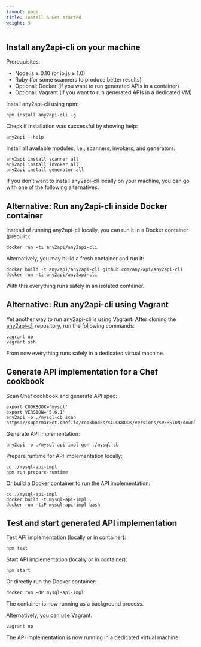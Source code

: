 ```yaml
---
layout: page
title: Install & Get started
weight: 5
---
```


<a name="any2api-cli-npm"></a>
## Install any2api-cli on your machine

Prerequisites:

* Node.js &ge; 0.10 (or io.js &ge; 1.0)
* Ruby (for some scanners to produce better results)
* Optional: Docker (if you want to run generated APIs in a container)
* Optional: Vagrant (if you want to run generated APIs in a dedicated VM)

Install any2api-cli using npm:

    npm install any2api-cli -g

Check if installation was successful by showing help:

    any2api --help

Install all available modules, i.e., scanners, invokers, and generators:

    any2api install scanner all
    any2api install invoker all
    any2api install generator all

If you don't want to install any2api-cli locally on your machine, you can go with one of the following alternatives.



<a name="any2api-cli-docker"></a>
## Alternative: Run any2api-cli inside Docker container

Instead of running any2api-cli locally, you can run it in a Docker container (prebuilt):

    docker run -ti any2api/any2api-cli

Alternatively, you may build a fresh container and run it:

    docker build -t any2api/any2api-cli github.com/any2api/any2api-cli
    docker run -ti any2api/any2api-cli

With this everything runs safely in an isolated container.



<a name="any2api-cli-vagrant"></a>
## Alternative: Run any2api-cli using Vagrant

Yet another way to run any2api-cli is using Vagrant. After cloning the [any2api-cli](https://github.com/any2api/any2api-cli) repository, run the following commands:

    vagrant up
    vagrant ssh

From now everything runs safely in a dedicated virtual machine.



## Generate API implementation for a Chef cookbook

Scan Chef cookbook and generate API spec:

    export COOKBOOK='mysql'
    export VERSION='5.6.1'
    any2api -o ./mysql-cb scan https://supermarket.chef.io/cookbooks/$COOKBOOK/versions/$VERSION/download

Generate API implementation:

    any2api -o ./mysql-api-impl gen ./mysql-cb

Prepare runtime for API implementation locally:

    cd ./mysql-api-impl
    npm run prepare-runtime
    
Or build a Docker container to run the API implementation:

    cd ./mysql-api-impl
    docker build -t mysql-api-impl .
    docker run -tiP mysql-api-impl bash



## Test and start generated API implementation

Test API implementation (locally or in container):

    npm test

Start API implementation (locally or in container):

    npm start

Or directly run the Docker container:

    docker run -dP mysql-api-impl

The container is now running as a background process.

Alternatively, you can use Vagrant:

    vagrant up

The API implementation is now running in a dedicated virtual machine.

